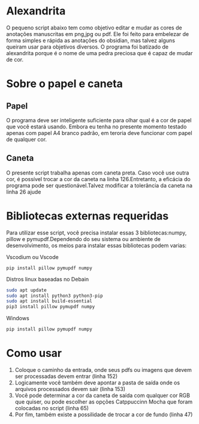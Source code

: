 # Alexandrita

O pequeno script abaixo tem como objetivo editar e mudar as cores de anotações manuscritas em png,jpg ou pdf. Ele foi feito para embelezar de forma simples e rápida as anotações do obsidian, mas talvez alguns queiram usar para objetivos diversos. O programa foi batizado de alexandrita porque é o nome de uma pedra preciosa que é capaz de mudar de cor.

# Sobre o papel e caneta
## Papel
O programa deve ser inteligente suficiente para olhar qual é a cor de papel que você estará usando. Embora eu tenha no presente momento testado apenas com papel A4 branco padrão, em teroria deve funcionar com papel de qualquer cor.

## Caneta
O presente script trabalha apenas com caneta preta. Caso você use outra cor, é possível trocar a cor da caneta na linha 126.Entretanto, a eficácia do programa pode ser questionável.Talvez modificar a tolerância da caneta na linha 26 ajude

# Bibliotecas externas requeridas
Para utilizar esse script, você precisa instalar essas 3 bibliotecas:numpy, pillow e pymupdf.Dependendo do seu sistema ou ambiente de desenvolvimento, os meios para instalar essas bibliotecas podem varias:

Vscodium ou Vscode
```
pip install pillow pymupdf numpy
```

Distros linux baseadas no Debain
```bash
sudo apt update
sudo apt install python3 python3-pip
sudo apt install build-essential
pip3 install pillow pymupdf numpy
```

Windows
```cmd
pip install pillow pymupdf numpy
```
# Como usar
1. Coloque o caminho da entrada, onde seus pdfs ou imagens que devem ser processadas devem entrar (linha 152)
2. Logicamente você também deve apontar a pasta de saída onde os arquivos processados devem sair (linha 153)
3. Você pode determinar a cor da caneta de saída com qualquer cor RGB que quiser, ou pode escolher as opções Catppuccinn Mocha que foram colocadas no script (linha 65)
4. Por fim, também existe a possilidade de trocar a cor de fundo (linha 47)
